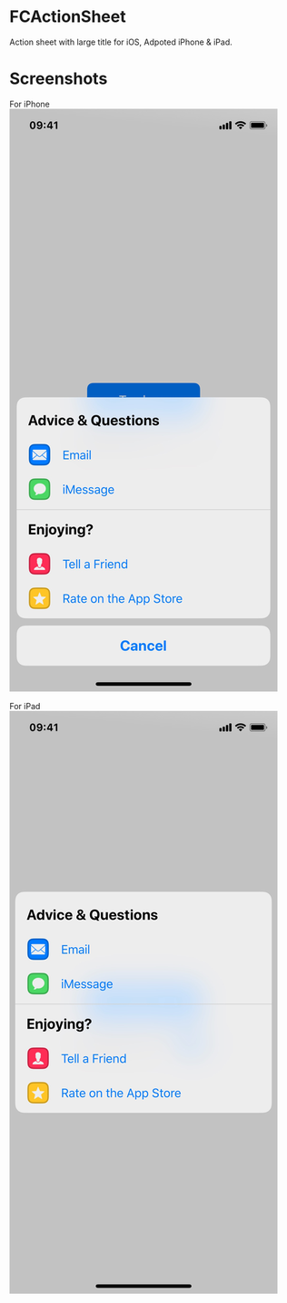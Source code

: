 # FCActionSheet
Action sheet with large title for iOS, Adpoted iPhone &amp; iPad.

# Screenshots

For iPhone
![iPhone Screenshot](https://github.com/MORECATS/FCActionSheet/raw/master/Screenshots/iPhone.JPG)

For iPad
![iPad Screenshot](https://github.com/MORECATS/FCActionSheet/raw/master/Screenshots/iPad.JPG)
